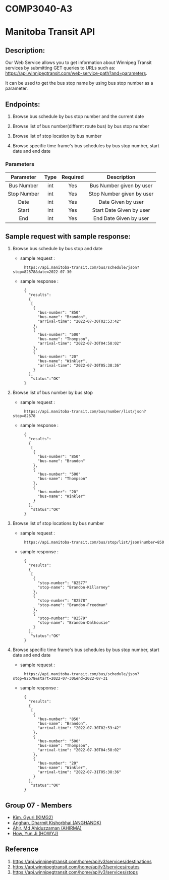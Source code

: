 # COMP3040-A3 

# Manitoba Transit API

## Description: 
 Our Web Service allows you to get information about Winnipeg Transit services by submitting GET queries to URLs such as: https://api.winnipegtransit.com/web-service-path?and=parameters.
 
 It can be used to get the bus stop name by using bus stop number as a parameter.

## Endpoints:

 1. Browse bus schedule by bus stop number and the current date

 2. Browse list of bus number(differnt route bus) by bus stop number

 3. Browse list of stop location by bus number
 
 4. Browse specific time frame's bus schedules by bus stop number, start date and end date
 
 ### Parameters 
| Parameter     | Type    | Required | Description |
| :-------:     | :--:    | :------: | :---------: |
| Bus Number    | int     | Yes      | Bus Number given by user |
| Stop Number   | int     | Yes      | Stop Number given by user |
| Date          | int     | Yes      | Date Given by user |
| Start         | int     | Yes      | Start Date Given by user |
| End           | int     | Yes      | End Date Given by user |

## Sample request with sample response:

 1. Browse bus schedule by bus stop and date
     - sample request :
    ```
         https://api.manitoba-transit.com/bus/schedule/json?stop=82578&date=2022-07-30 
    ```
     - sample response : 
    ```
         {
           "results":
           {
            [
             {
               "bus-number": "850"
               "bus-name": "Brandon",
               "arrival-time": "2022-07-30T02:53:42"
             },
             {
               "bus-number": "500"
               "bus-name": "Thompson",
               "arrival-time": "2022-07-30T04:58:02"
             },
             {
               "bus-number": "20"
               "bus-name": "Winkler",
               "arrival-time": "2022-07-30T05:38:36"
             }
           ],
            "status":"OK"
         }
    ```

 2. Browse list of bus number by bus stop
     - sample request :
    ```
         https://api.manitoba-transit.com/bus/number/list/json?stop=82578 
    ```
     - sample response : 
    ```
         {
           "results":
           {
            [
             {
               "bus-number": "850"
               "bus-name": "Brandon"
             },
             {
               "bus-number": "500"
               "bus-name": "Thompson"
             },
             {
               "bus-number": "20"
               "bus-name": "Winkler"
             }
           ],
            "status":"OK"
         }
    ```
 3. Browse list of stop locations by bus number
     - sample request :
    ```
         https://api.manitoba-transit.com/bus/stop/list/json?number=850 
    ```
     - sample response : 
    ```
         {
           "results":
           {
            [
             {
               "stop-number": "82577"
               "stop-name": "Brandon-Killarney"
             },
             {
               "stop-number": "82578"
               "stop-name": "Brandon-Freedman"
             },
             {
               "stop-number": "82579"
               "stop-name": "Brandon-Dalhousie"
             }
           ],
            "status":"OK"
         }
    ```
 4. Browse specific time frame's bus schedules by bus stop number, start date and end date
     - sample request :
    ```
         https://api.manitoba-transit.com/bus/schedule/json?stop=82578&start=2022-07-30&end=2022-07-31
    ```
     - sample response : 
    ```
         {
           "results":
           {
            [
             {
               "bus-number": "850"
               "bus-name": "Brandon",
               "arrival-time": "2022-07-30T02:53:42"
             },
             {
               "bus-number": "500"
               "bus-name": "Thompson",
               "arrival-time": "2022-07-30T04:58:02"
             },
             {
               "bus-number": "20"
               "bus-name": "Winkler",
               "arrival-time": "2022-07-31T05:38:36"
             }
           ],
            "status":"OK"
         }
    ```

## Group 07 - Members
 - [Kim, Gyuri (KIMG2)](https://github.com/gyuyuu)
 - [Anghan, Dharmit Kishorbhai (ANGHANDK)](https://github.com/dkanghan)
 - [Ahir, Md Ahiduzzaman (AHIRMA)](https://github.com/AhirGit)
 - [How, Yun Ji (HOWYJ)](https://github.com/yunji0387)

## Reference
 1. https://api.winnipegtransit.com/home/api/v3/services/destinations
 2. https://api.winnipegtransit.com/home/api/v3/services/routes
 3. https://api.winnipegtransit.com/home/api/v3/services/stops
